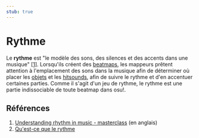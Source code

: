 ```yaml
---
stub: true
---
```


# Rythme

Le **rythme** est "le modèle des sons, des silences et des accents dans une musique" [[1]][r]. Lorsqu'ils créent des [beatmaps](/wiki/Beatmap), les mappeurs prêtent attention à l'emplacement des sons dans la musique afin de déterminer où placer les [objets](/wiki/Hit_object) et les [hitsounds](/wiki/Beatmapping/Hitsound), afin de suivre le rythme et d'en accentuer certaines parties. Comme il s'agit d'un jeu de rythme, le rythme est une partie indissociable de toute beatmap dans osu!.

## Références

1. [Understanding rhythm in music - masterclass](https://www.masterclass.com/articles/understanding-rhythm-in-music) (en anglais)
2. [Qu'est-ce que le rythme](https://blog.landr.com/fr/quest-ce-que-le-rythme-comment-le-tempo-la-pulsation-et-la-mesure-fonctionnent-dans-la-musique/)

[r]: #références

